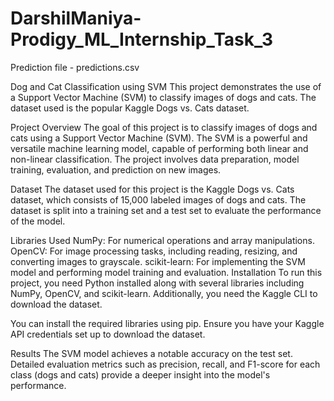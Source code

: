 # DarshilManiya-Prodigy_ML_Internship_Task_3

Prediction file - predictions.csv

Dog and Cat Classification using SVM
This project demonstrates the use of a Support Vector Machine (SVM) to classify images of dogs and cats. The dataset used is the popular Kaggle Dogs vs. Cats dataset.

Project Overview
The goal of this project is to classify images of dogs and cats using a Support Vector Machine (SVM). The SVM is a powerful and versatile machine learning model, capable of performing both linear and non-linear classification. The project involves data preparation, model training, evaluation, and prediction on new images.

Dataset
The dataset used for this project is the Kaggle Dogs vs. Cats dataset, which consists of 15,000 labeled images of dogs and cats. The dataset is split into a training set and a test set to evaluate the performance of the model.

Libraries Used
NumPy: For numerical operations and array manipulations.
OpenCV: For image processing tasks, including reading, resizing, and converting images to grayscale.
scikit-learn: For implementing the SVM model and performing model training and evaluation.
Installation
To run this project, you need Python installed along with several libraries including NumPy, OpenCV, and scikit-learn. Additionally, you need the Kaggle CLI to download the dataset.

You can install the required libraries using pip. Ensure you have your Kaggle API credentials set up to download the dataset.

Results
The SVM model achieves a notable accuracy on the test set. Detailed evaluation metrics such as precision, recall, and F1-score for each class (dogs and cats) provide a deeper insight into the model's performance.
